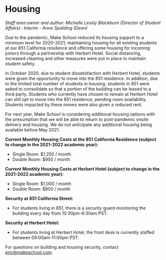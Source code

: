 # Housing

*Staff area owner and author: Michelle Lessly Blackburn (Director of Student Affairs) : Interim - Anne Spalding (Dean)* 

Due to the pandemic, Make School reduced its housing support to a minimum level for 2020-2021; maintaining housing for all existing students at our 851 California residence and offering some housing for incoming juniors through a partnership with Herbert Hotel. Social distancing, increased cleaning and other measures were put in place to maintain student safety.

In October 2020, due to student dissatisfaction with Herbert Hotel, students were given the opportunity to move into the 851 residence. In addition, due to the limited total number of students in housing, students in 851 were asked to consolidate so that a portion of the building can be leased to a third party. Students who currently have chosen to remain at Herbert Hotel can still opt to move into the 851 residence, pending room availability. Students impacted by these moves were also given a reduced rent. 

For next year, Make School is considering additional housing options with the presumption that we will be able to return to post-pandemic onsite delivery and housing. We do not anticipate any additional housing being available before May 2021.

**Current Monthly Housing Costs at the 851 California Residence (subject to change in the 2021-2022 academic year):**
*   Single Room: $1,250 / month
*   Double Room: $950 / month

**Current Monthly Housing Costs at Herbert Hotel (subject to change in the 2021-2022 academic year):**
*   Single Room: $1,000 / month
*   Double Room: $800 / month

**Security at 851 California Street:** 

*   For students living in 851, there is a security guard monitoring the building every day from 10:30pm-6:30am PST.

**Security at Herbert Hotel:**

*   For students living at Herbert Hotel, the front desk is currently staffed between 09:00am-11:00pm PST.

For questions on building and housing security, contact [eric@makeschool.com](mailto:eric@makeschool.com).


